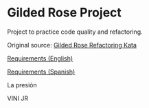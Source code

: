 # Gilded Rose Project
Project to practice code quality and refactoring.

Original source: [Gilded Rose Refactoring Kata](https://github.com/emilybache/GildedRose-Refactoring-Kata/tree/main)

[Requirements (English)](https://github.com/emilybache/GildedRose-Refactoring-Kata/blob/main/GildedRoseRequirements.md)

[Requirements (Spanish)](https://github.com/emilybache/GildedRose-Refactoring-Kata/blob/main/GildedRoseRequirements_es.md)


La presión

V I N I   J R  
 